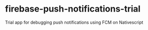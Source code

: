 # firebase-push-notifications-trial

Trial app for debugging push notifications using FCM on Nativescript
